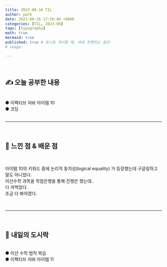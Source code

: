 ```yaml
---
title: 2023-08-16 TIL
author: park
date: 2023-08-16 17:50:00 +0800
categories: [TIL, 2023-08]
tags: [typography]
math: true
mermaid: true
published: true # 포스팅 개시할 때, 바로 반영되는 옵션
# image: 

---
```


<br>

## ✍ 오늘 공부한 내용

<br>
● 이팩티브 자바 아이템 10<br> 
● 코딩<br>
<br>

---

<br>

## 🧠 느낀 점 & 배운 점

<br>

아이템 10의 키워드 중에 논리적 동치성(logical equality) 가 등장했는데 구글링하고 말도 아니었다.<br>
이산수학 과목을 학점은행을 통해 진행은 했는데..<br>
다 까먹었다.<br>
조금 더 봐야겠다.<br>

<br>

---

<br>

## 🍱 내일의 도시락

<br>
● 이산 수학 법칙 복습<br>
● 이팩티브 자바 아이템 11<br>
<br>